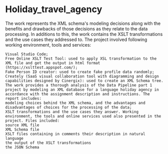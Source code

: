 # Holiday_travel_agency

The work represents the XML schema's modeling decisions along with the benefits and drawbacks of those decisions as they relate to the data processing. In additions to this, the work contains the XSLT transformations and the use cases they addressed to. The project involved following working environment, tools and services:

    Visual Studio Code;
    Free Online XSLT Test Tool: used to apply XSL transformation to the XML file and get the output in html format (https://xslttest.appspot.com/);
    Fake Person ID creator: used to create fake profile data randomly;
    Creately (SaaS visual collaboration tool with diagramming and design capabilities designed by Cinergix): used to create an XML Schema tree. The work provides a thorough analysis of the Data Pipeline part 1 project by modeling an XML database for a language holiday agency in accordance with the assignment description and instructions. The report includes:
    modeling choices behind the XML schema, and the advantages and disadvantages of choices for the processing of the data;
    XSLT transformations and the use cases they answer. Working environment, the tools and online services used also presented in the project. Files included:
    source XML file
    XML Schema file
    XSLT files containing in comments their description in natural language
    the output of the XSLT transformations
    the JSON Schema
